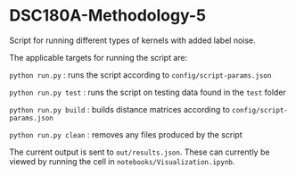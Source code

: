 # DSC180A-Methodology-5

Script for running different types of kernels with added label noise.

The applicable targets for running the script are:

`python run.py` : runs the script according to `config/script-params.json`

`python run.py test` : runs the script on testing data found in the `test` folder

`python run.py build` : builds distance matrices according to `config/script-params.json`

`python run.py clean` : removes any files produced by the script

The current output is sent to `out/results.json`. These can currently be viewed by running the cell in `notebooks/Visualization.ipynb`.
